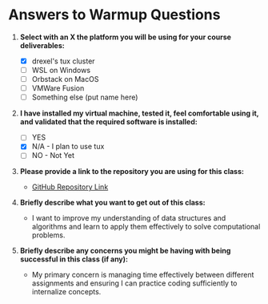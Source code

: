 # Answers to Warmup Questions

1. **Select with an X the platform you will be using for your course deliverables:**
   - [x] drexel's tux cluster
   - [ ] WSL on Windows
   - [ ] Orbstack on MacOS
   - [ ] VMWare Fusion
   - [ ] Something else (put name here)

2. **I have installed my virtual machine, tested it, feel comfortable using it, and validated that the required software is installed:**
   - [ ] YES
   - [x] N/A - I plan to use tux
   - [ ] NO - Not Yet

3. **Please provide a link to the repository you are using for this class:**
   - [GitHub Repository Link](https://github.com/tac786/CS283)

4. **Briefly describe what you want to get out of this class:**
   - I want to improve my understanding of data structures and algorithms and learn to apply them effectively to solve computational problems.

5. **Briefly describe any concerns you might be having with being successful in this class (if any):**
   - My primary concern is managing time effectively between different assignments and ensuring I can practice coding sufficiently to internalize concepts.
